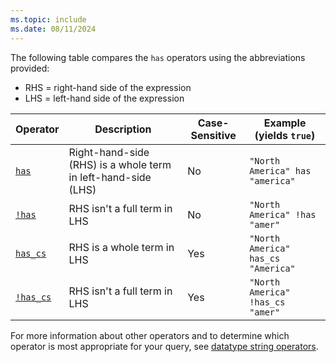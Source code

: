 ```yaml
---
ms.topic: include
ms.date: 08/11/2024
---
```


The following table compares the `has` operators using the abbreviations provided:

* RHS = right-hand side of the expression
* LHS = left-hand side of the expression

|Operator   |Description   |Case-Sensitive  |Example (yields `true`)  |
|-----------|--------------|----------------|-------------------------|
|[`has`](../query/has-operator.md) |Right-hand-side (RHS) is a whole term in left-hand-side (LHS) |No |`"North America" has "america"`|
|[`!has`](../query/not-has-operator.md) |RHS isn't a full term in LHS |No |`"North America" !has "amer"`|
|[`has_cs`](../query/has-cs-operator.md) |RHS is a whole term in LHS |Yes |`"North America" has_cs "America"`|
|[`!has_cs`](../query/not-has-cs-operator.md) |RHS isn't a full term in LHS |Yes |`"North America" !has_cs "amer"`|

For more information about other operators and to determine which operator is most appropriate for your query, see [datatype string operators](../query/datatypes-string-operators.md).
